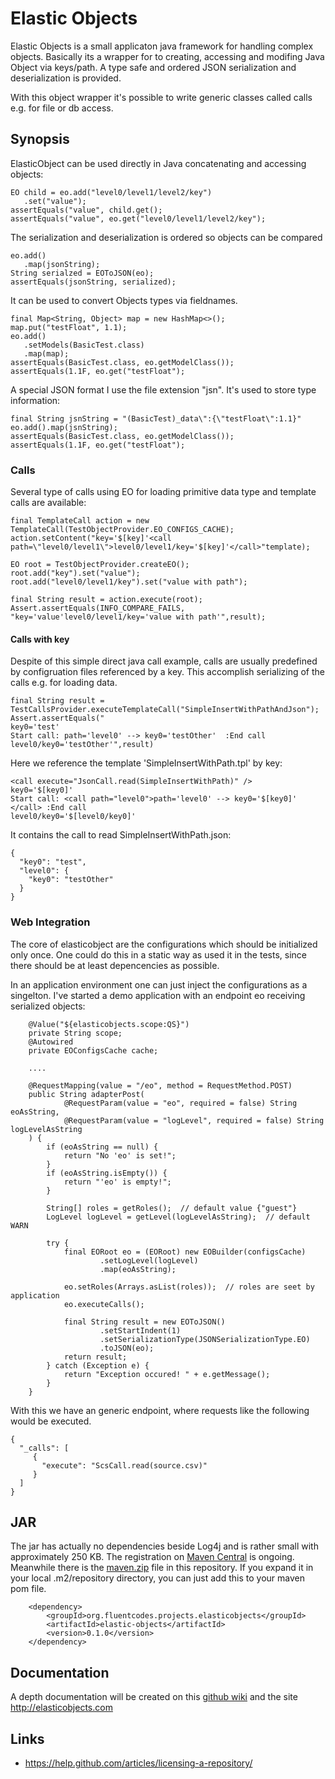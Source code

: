 # Elastic Objects

Elastic Objects is a small applicaton java framework
for handling complex objects.
Basically its a wrapper
for to creating, accessing and modifing Java Object via keys/path.
A type safe and ordered JSON serialization and deserialization is provided.

With this object wrapper it's possible to write generic classes called calls
e.g. for file or db access.


## Synopsis
ElasticObject can be used directly in Java concatenating and accessing objects:
```
EO child = eo.add("level0/level1/level2/key")
   .set("value");
assertEquals("value", child.get();
assertEquals("value", eo.get("level0/level1/level2/key");
```


The serialization and deserialization is ordered so objects can be compared
```
eo.add()
   .map(jsonString);
String serialzed = EOToJSON(eo);
assertEquals(jsonString, serialized);
```


It can be used to convert Objects types via fieldnames.
```
final Map<String, Object> map = new HashMap<>();
map.put("testFloat", 1.1);
eo.add()
   .setModels(BasicTest.class)
   .map(map);
assertEquals(BasicTest.class, eo.getModelClass());
assertEquals(1.1F, eo.get("testFloat");
```


A special JSON format I use the file extension "jsn".
It's  used to store type information:
```
final String jsnString = "(BasicTest)_data\":{\"testFloat\":1.1}"
eo.add().map(jsnString);
assertEquals(BasicTest.class, eo.getModelClass());
assertEquals(1.1F, eo.get("testFloat");
```

### Calls
 Several type of calls using EO for loading primitive data type and template calls
 are available:

```
final TemplateCall action = new TemplateCall(TestObjectProvider.EO_CONFIGS_CACHE);
action.setContent("key='$[key]'<call path=\"level0/level1\">level0/level1/key='$[key]'</call>"template);

EO root = TestObjectProvider.createEO();
root.add("key").set("value");
root.add("level0/level1/key").set("value with path");

final String result = action.execute(root);
Assert.assertEquals(INFO_COMPARE_FAILS, "key='value'level0/level1/key='value with path'",result);
```

#### Calls with key
Despite of this simple direct java call example, calls are usually predefined
by configruation files referenced by a key. This accomplish serializing of
the calls e.g. for loading data.

```
final String result = TestCallsProvider.executeTemplateCall("SimpleInsertWithPathAndJson");
Assert.assertEquals("
key0='test'
Start call: path='level0' --> key0='testOther'  :End call
level0/key0='testOther'",result)
```

Here we reference the template 'SimpleInsertWithPath.tpl' by key:
```
<call execute="JsonCall.read(SimpleInsertWithPath)" />
key0='$[key0]'
Start call: <call path="level0">path='level0' --> key0='$[key0]' </call> :End call
level0/key0='$[level0/key0]'
```
It contains the call to read SimpleInsertWithPath.json:
```
{
  "key0": "test",
  "level0": {
    "key0": "testOther"
  }
}
```



### Web Integration
The core of elasticobject are the configurations which should be initialized only once.
One could do this in a static way as used it in the tests, since there
should be at least depencencies as possible.

In an application environment one can just inject the configurations
 as a singelton. I've
started a demo application with an endpoint eo receiving serialized
objects:

```
    @Value("${elasticobjects.scope:QS}")
    private String scope;
    @Autowired
    private EOConfigsCache cache;

    ....

    @RequestMapping(value = "/eo", method = RequestMethod.POST)
    public String adapterPost(
            @RequestParam(value = "eo", required = false) String eoAsString,
            @RequestParam(value = "logLevel", required = false) String logLevelAsString
    ) {
        if (eoAsString == null) {
            return "No 'eo' is set!";
        }
        if (eoAsString.isEmpty()) {
            return "'eo' is empty!";
        }

        String[] roles = getRoles();  // default value {"guest"}
        LogLevel logLevel = getLevel(logLevelAsString);  // default WARN

        try {
            final EORoot eo = (EORoot) new EOBuilder(configsCache)
                    .setLogLevel(logLevel)
                    .map(eoAsString);

            eo.setRoles(Arrays.asList(roles));  // roles are seet by application
            eo.executeCalls();

            final String result = new EOToJSON()
                    .setStartIndent(1)
                    .setSerializationType(JSONSerializationType.EO)
                    .toJSON(eo);
            return result;
        } catch (Exception e) {
            return "Exception occured! " + e.getMessage();
        }
    }

```
With this we have an generic endpoint, where requests like the following would be executed.
```
{
  "_calls": [
     {
       "execute": "ScsCall.read(source.csv)"
     }
  ]
}
```


## JAR
The jar has actually no dependencies beside Log4j and is rather small with approximately 250 KB.
The registration on [Maven Central](https://mvnrepository.com) is ongoing.
Meanwhile there is the [maven.zip](maven.zip) file in this repository. If you expand
it in your local .m2/repository directory, you can just add this to your
maven pom file.

```
    <dependency>
        <groupId>org.fluentcodes.projects.elasticobjects</groupId>
        <artifactId>elastic-objects</artifactId>
        <version>0.1.0</version>
    </dependency>
```

## Documentation
A depth documentation will be created on this [github wiki](https://github.com/fluentcodes/elasticobjects/wiki)
and the site http://elasticobjects.com

## Links
* https://help.github.com/articles/licensing-a-repository/